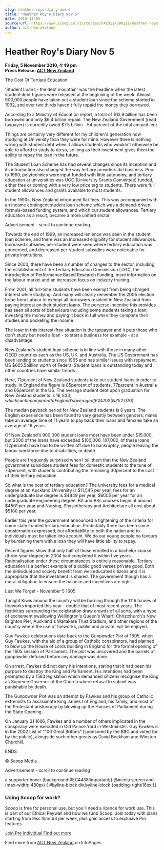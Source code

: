 ```yaml
---
slug: heather-roys-diary-nov-5
title: "Heather Roy's Diary Nov 5"
date: 2010-11-05
source-url: https://www.scoop.co.nz/stories/PA1011/S00111/heather-roys-diary-nov-5.htm
author: act-new-zealand
---
```

Heather Roy's Diary Nov 5
=========================

**Friday, 5 November 2010, 4:49 pm**  
**Press Release: [ACT New Zealand](https://info.scoop.co.nz/ACT_New_Zealand)**

The Cost Of Tertiary Education

'Student Loans - the debt mountain' was the headline when the latest student debt figures were released at the beginning of the week. Almost 900,000 people have taken out a student loan since the scheme started in 1992, and over two thirds haven't fully repaid the money they borrowed.

According to a Ministry of Education report, a total of $13.9 billion has been borrowed and only $6.4 billion repaid. The New Zealand Government (read taxpayer) is currently owed $7.5 billion - 54 percent of the total amount lent.

Things are certainly very different for my children's generation now studying at University than they were for mine. However there is nothing wrong with student debt when it allows students who wouldn't otherwise be able to afford to study to do so, so long as their investment gives them the ability to repay the loan in the future.

The Student Loan Scheme has had several changes since its inception and its introduction also changed the way tertiary providers did business. Prior to 1990, polytechnics were input funded with little autonomy, and tertiary education at universities was UGC (University Grants Committee) funded, either free or coming with a very low price tag to students. There were full student allowances and grants available to most students.

In the 1990s, New Zealand introduced flat fees. This was accompanied with an income contingent student loan scheme which was a demand-driven, formula-based funding system, and which cut student allowances. Tertiary education as a result, became a more unified sector.

Advertisement - scroll to continue reading





Towards the end of 1999, an increased lenience was seen in the student loan scheme, and there was an increased eligibility for student allowances. Increased subsidies per-student were seen where tertiary education was concerned, and decreased per-student subsidies were noticeable for private institutions.

Since 2000, there have been a number of changes to the sector, including the establishment of the Tertiary Education Commission (TEC), the introduction of Performance Based Research Funding, more information on the labour market and an increased focus on industry training.

From 2001, all full-time students have been exempt from being charged interest while studying. And many will clearly remember the 2005 election bribe from Labour to exempt all borrowers resident in New Zealand from paying interest on their student loans. The perverse incentive this provides has seen all sorts of behaviours including some students taking a loan, investing the money and paying it back in full when they complete their studies and pocketing the income.

The loser in this interest-free situation is the taxpayer and it puts those who don't study but need a loan - to start a business for example - at a disadvantage.

New Zealand's student loan scheme is in line with those in many other OECD countries such as the US, UK, and Australia. The US Government has been lending to students since 1965 and has similar issues with repayment. US $605.5billion worth of Federal Student loans is outstanding today and other countries have similar trends .

Here, 71percent of New Zealand students take out student loans in order to study. In England the figure is 85percent of students, 77percent in Australia and 66percent in the US. The average student debt upon graduation for New Zealand students is $16,833, which can be compared to England's average of £24 702 (NZ$52 070).

The median payback period for New Zealand students is 6 years. The English experience has been found to vary greatly between genders; males take an average time of 11 years to pay back their loans and females take an average of 16 years.

Of New Zealand's 900,000 student loans most have been under $15,000, but 2000 of the loans have exceeded $100,000. 107,000, of these loans (12percent) have had to be written off due to bankruptcy, people leaving the labour workforce due to disabilities, or death.

People are frequently surprised when I tell them that the New Zealand government subsidises student fees for domestic students to the tune of 70percent, with students contributing the remaining 30percent to the cost of their tertiary education.

So what is the cost of tertiary education? The university fees for a medical degree at an Auckland University is $11,545 per year, fees for an undergraduate law degree is $4849 per year, $6005 per year for an undergraduate engineering degree. BA and BSc courses begin at around $4501 per year and Nursing, Physiotherapy and Architecture all cost about $5180 per year.

Earlier this year the government announced a tightening of the criteria for some state-funded tertiary education. Predictably there has been some consternation expressed, but affordability to both the nation and to individuals must be taken into account. We do our young people no favours by burdening them with a loan they will have little ability to repay.

Recent figures show that only half of those enrolled in a bachelor course (three-year degree) in 2004 had completed it within five years. Rationalisation under these circumstances is entirely reasonable. Tertiary education is a perfect example of a public good verses private good. Both the individual and society benefit from well educated citizens and it is appropriate that the investment is shared. The government though has a moral obligation to ensure the balance and incentives are right.

Lest We Forget - November 5 1605

Tonight Kiwis around the country will be burning through the 1116 tonnes of fireworks imported this year - double that of most recent years. The festivities surrounding the celebration draw crowds of all sorts, with a hype of excitement swallowing Wellington's Queen's Wharf, Christchurch's New Brighton Pier, Auckland's Waitakere Trust Stadium, and other regions of the country where the use of fireworks, public and private, will be enjoyed.

Guy Fawkes celebrations date back to the Gunpowder Plot of 1605, when Guy Fawkes, with the aid of a group of Catholic conspirators, had planned to blow up the House of Lords building in England for the formal opening of the 1605 session of Parliament. The plot was uncovered and the barrels of gunpowder defused before any damage was done.

On arrest, Fawkes did not deny his intentions, stating that it had been his purpose to destroy the King and Parliament. His intentions had been prompted by a 1563 legislation which demanded citizens recognise the King as Supreme Governor of the Church where refusal to submit was punishable by death.

  
The Gunpowder Plot was an attempt by Fawkes and his group of Catholic extremists to assassinate King James I of England, his family, and most of the Protestant aristocracy by blowing up the Houses of Parliament during the State Opening.

On January 31 1606, Fawkes and a number of others implicated in the conspiracy were executed in Old Palace Yard in Westminster. Guy Fawkes is in the 2002 List of "100 Great Britons" (sponsored by the BBC and voted for by the public), alongside such other greats as David Beckham and Winston Churchill.

ENDS

[© Scoop Media](http://www.scoop.co.nz/about/terms.html)  

Advertisement - scroll to continue reading



a.supporter:hover {background:#EC4438!important;} @media screen and (max-width: 480px) { #byline-block div.byline-block {padding-right:16px;}}

### Using Scoop for work?

Scoop is free for personal use, but you’ll need a licence for work use. This is part of our Ethical Paywall and how we fund Scoop. Join today with plans starting from less than $3 per week, plus gain access to exclusive _Pro_ features.  
  
[Join Pro Individual](https://pro.scoop.co.nz/Individual/?from=ProIn24) [Find out more](https://pro.scoop.co.nz/using-scoop-for-work/?from=ProIn24)

Find more from [ACT New Zealand](https://info.scoop.co.nz/ACT_New_Zealand) on InfoPages.